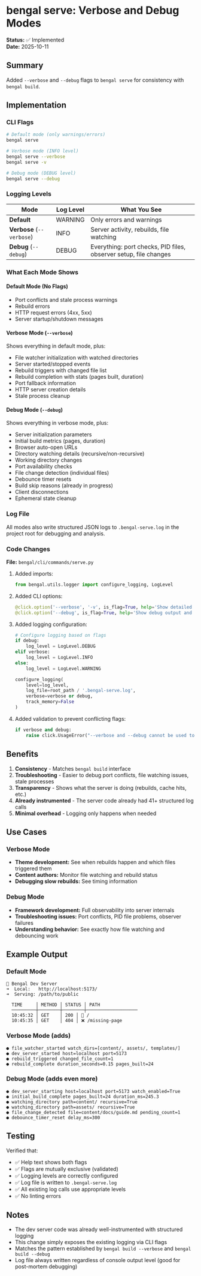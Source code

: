 # bengal serve: Verbose and Debug Modes

**Status:** ✅ Implemented  
**Date:** 2025-10-11

## Summary

Added `--verbose` and `--debug` flags to `bengal serve` for consistency with `bengal build`.

## Implementation

### CLI Flags

```bash
# Default mode (only warnings/errors)
bengal serve

# Verbose mode (INFO level)
bengal serve --verbose
bengal serve -v

# Debug mode (DEBUG level)
bengal serve --debug
```

### Logging Levels

| Mode | Log Level | What You See |
|------|-----------|--------------|
| **Default** | WARNING | Only errors and warnings |
| **Verbose** (`--verbose`) | INFO | Server activity, rebuilds, file watching |
| **Debug** (`--debug`) | DEBUG | Everything: port checks, PID files, observer setup, file changes |

### What Each Mode Shows

#### Default Mode (No Flags)
- Port conflicts and stale process warnings
- Rebuild errors
- HTTP request errors (4xx, 5xx)
- Server startup/shutdown messages

#### Verbose Mode (`--verbose`)
Shows everything in default mode, plus:
- File watcher initialization with watched directories
- Server started/stopped events
- Rebuild triggers with changed file list
- Rebuild completion with stats (pages built, duration)
- Port fallback information
- HTTP server creation details
- Stale process cleanup

#### Debug Mode (`--debug`)
Shows everything in verbose mode, plus:
- Server initialization parameters
- Initial build metrics (pages, duration)
- Browser auto-open URLs
- Directory watching details (recursive/non-recursive)
- Working directory changes
- Port availability checks
- File change detection (individual files)
- Debounce timer resets
- Build skip reasons (already in progress)
- Client disconnections
- Ephemeral state cleanup

### Log File

All modes also write structured JSON logs to `.bengal-serve.log` in the project root for debugging and analysis.

### Code Changes

**File:** `bengal/cli/commands/serve.py`

1. Added imports:
   ```python
   from bengal.utils.logger import configure_logging, LogLevel
   ```

2. Added CLI options:
   ```python
   @click.option('--verbose', '-v', is_flag=True, help='Show detailed server activity')
   @click.option('--debug', is_flag=True, help='Show debug output and full tracebacks')
   ```

3. Added logging configuration:
   ```python
   # Configure logging based on flags
   if debug:
       log_level = LogLevel.DEBUG
   elif verbose:
       log_level = LogLevel.INFO
   else:
       log_level = LogLevel.WARNING
   
   configure_logging(
       level=log_level,
       log_file=root_path / '.bengal-serve.log',
       verbose=verbose or debug,
       track_memory=False
   )
   ```

4. Added validation to prevent conflicting flags:
   ```python
   if verbose and debug:
       raise click.UsageError("--verbose and --debug cannot be used together")
   ```

## Benefits

1. **Consistency** - Matches `bengal build` interface
2. **Troubleshooting** - Easier to debug port conflicts, file watching issues, stale processes
3. **Transparency** - Shows what the server is doing (rebuilds, cache hits, etc.)
4. **Already instrumented** - The server code already had 41+ structured log calls
5. **Minimal overhead** - Logging only happens when needed

## Use Cases

### Verbose Mode
- **Theme development:** See when rebuilds happen and which files triggered them
- **Content authors:** Monitor file watching and rebuild status
- **Debugging slow rebuilds:** See timing information

### Debug Mode
- **Framework development:** Full observability into server internals
- **Troubleshooting issues:** Port conflicts, PID file problems, observer failures
- **Understanding behavior:** See exactly how file watching and debouncing work

## Example Output

### Default Mode
```
🚀 Bengal Dev Server
➜  Local:   http://localhost:5173/
➜  Serving: /path/to/public

  TIME     │ METHOD │ STATUS │ PATH
  ─────────┼────────┼────────┼───────────────────
  10:45:32 │ GET    │ 200 │ 📄 /
  10:45:35 │ GET    │ 404 │ ❌ /missing-page
```

### Verbose Mode (adds)
```
● file_watcher_started watch_dirs=[content/, assets/, templates/]
● dev_server_started host=localhost port=5173
● rebuild_triggered changed_file_count=1
● rebuild_complete duration_seconds=0.15 pages_built=24
```

### Debug Mode (adds even more)
```
● dev_server_starting host=localhost port=5173 watch_enabled=True
● initial_build_complete pages_built=24 duration_ms=245.3
● watching_directory path=content/ recursive=True
● watching_directory path=assets/ recursive=True
● file_change_detected file=content/docs/guide.md pending_count=1
● debounce_timer_reset delay_ms=300
```

## Testing

Verified that:
- ✅ Help text shows both flags
- ✅ Flags are mutually exclusive (validated)
- ✅ Logging levels are correctly configured
- ✅ Log file is written to `.bengal-serve.log`
- ✅ All existing log calls use appropriate levels
- ✅ No linting errors

## Notes

- The dev server code was already well-instrumented with structured logging
- This change simply exposes the existing logging via CLI flags
- Matches the pattern established by `bengal build --verbose` and `bengal build --debug`
- Log file always written regardless of console output level (good for post-mortem debugging)

